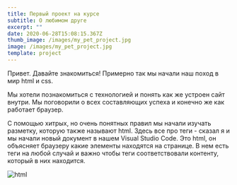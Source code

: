 ```yaml
---
title: Первый проект на курсе
subtitle: О любимом друге
excerpt: ""
date: 2020-06-28T15:08:15.367Z
thumb_image: /images/my_pet_project.jpg
image: /images/my_pet_project.jpg
template: project
---
```

Привет. Давайте знакомиться! Примерно так мы начали наш поход в мир html и css.

Мы хотели познакомиться с технологией и понять как же устроен сайт внутри. Мы поговорили о всех составляющих успеха и конечно же как работает браузер.

С помощью хитрых, но очень понятных правил мы начали изучать разметку, которую также называют html. Здесь все про теги - сказал я и мы начали новый документ в нашем Visual Studio Code. Это html, он объясняет браузеру какие элементы находятся на странице. В нем есть теги на любой случай и важно  чтобы теги соответствовали контенту, который в них находится.

![html](/images/screen-shot-2020-06-29-at-18.14.21.png)